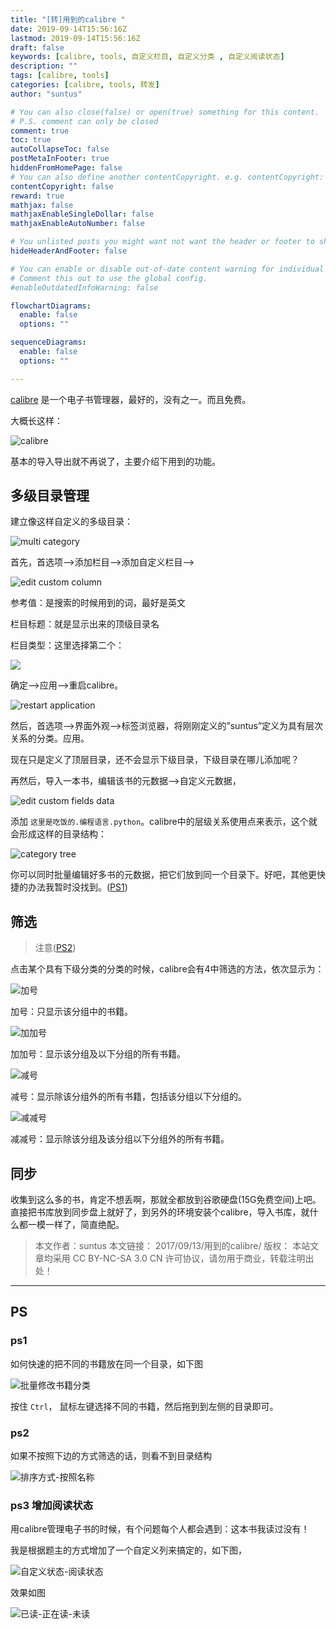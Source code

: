 ```yaml
---
title: "[转]用到的calibre "
date: 2019-09-14T15:56:16Z
lastmod: 2019-09-14T15:56:16Z
draft: false
keywords: [calibre, tools, 自定义栏目, 自定义分类 , 自定义阅读状态]
description: ""
tags: [calibre, tools]
categories: [calibre, tools, 转发]
author: "suntus"

# You can also close(false) or open(true) something for this content.
# P.S. comment can only be closed
comment: true
toc: true
autoCollapseToc: false
postMetaInFooter: true
hiddenFromHomePage: false
# You can also define another contentCopyright. e.g. contentCopyright: "This is another copyright."
contentCopyright: false
reward: true
mathjax: false
mathjaxEnableSingleDollar: false
mathjaxEnableAutoNumber: false

# You unlisted posts you might want not want the header or footer to show
hideHeaderAndFooter: false

# You can enable or disable out-of-date content warning for individual post.
# Comment this out to use the global config.
#enableOutdatedInfoWarning: false

flowchartDiagrams:
  enable: false
  options: ""

sequenceDiagrams: 
  enable: false
  options: ""

---
```


[calibre](https://calibre-ebook.com/) 是一个电子书管理器，最好的，没有之一。而且免费。

大概长这样：

![calibre](/images/calibre-category/1.png)

基本的导入导出就不再说了，主要介绍下用到的功能。

## 多级目录管理

建立像这样自定义的多级目录：

![multi category](/images/calibre-category/2.png)

首先，首选项—>添加栏目—>添加自定义栏目—>

![edit custom column](/images/calibre-category/3.png)

参考值：是搜索的时候用到的词，最好是英文

栏目标题：就是显示出来的顶级目录名

栏目类型：这里选择第二个：

![](/images/calibre-category/4.png)

确定—->应用—>重启calibre。

![restart application](/images/calibre-category/5.png)

然后，首选项—>界面外观—>标签浏览器，将刚刚定义的”suntus”定义为具有层次关系的分类。应用。

现在只是定义了顶层目录，还不会显示下级目录，下级目录在哪儿添加呢？


再然后，导入一本书，编辑该书的元数据—>自定义元数据，

![edit custom fields data](/images/calibre-category/6.png)

添加 `这里是吃饭的.编程语言.python`。calibre中的层级关系使用点来表示，这个就会形成这样的目录结构：

![category tree](/images/calibre-category/7.png)

你可以同时批量编辑好多书的元数据，把它们放到同一个目录下。好吧，其他更快捷的办法我暂时没找到。([PS1](#ps1))

## 筛选

> 注意([PS2](#ps2))

点击某个具有下级分类的分类的时候，calibre会有4中筛选的方法，依次显示为：

![加号](/images/calibre-category/8.png)

加号：只显示该分组中的书籍。

![加加号](/images/calibre-category/9.png)

加加号：显示该分组及以下分组的所有书籍。

![减号](/images/calibre-category/7.png)

减号：显示除该分组外的所有书籍，包括该分组以下分组的。

![减减号](/images/calibre-category/7.png)

减减号：显示除该分组及该分组以下分组外的所有书籍。

## 同步

收集到这么多的书，肯定不想丢啊，那就全都放到谷歌硬盘(15G免费空间)上吧。直接把书库放到同步盘上就好了，到另外的环境安装个calibre，导入书库，就什么都一模一样了，简直绝配。

>本文作者：suntus
>本文链接： 2017/09/13/用到的calibre/
>版权： 本站文章均采用 CC BY-NC-SA 3.0 CN 许可协议，请勿用于商业，转载注明出处！

---- 

## PS

### ps1

如何快速的把不同的书籍放在同一个目录，如下图

![批量修改书籍分类](/images/calibre-category/13.png)

按住 `Ctrl`， 鼠标左键选择不同的书籍，然后拖到到左侧的目录即可。

### ps2

如果不按照下边的方式筛选的话，则看不到目录结构

![排序方式-按照名称](/images/calibre-category/12.png)

### ps3 增加阅读状态

用calibre管理电子书的时候，有个问题每个人都会遇到：这本书我读过没有！

我是根据题主的方式增加了一个自定义列来搞定的，如下图，

![自定义状态-阅读状态](/images/calibre-category/14.png)

效果如图

![已读-正在读-未读](/images/calibre-category/15.png)
